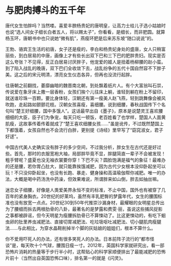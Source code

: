 # 与肥肉搏斗的五千年

唐代女生怕胖吗？当然喽。喜爱丰腴杨贵妃的唐明皇，让高力士给儿子选小姑娘时也说“选人间女子细长白者五人，将以赐太子”，你看看，是细长，而非肥圆。就算杨玉环，唐朝书中也只说她“微有肌”，燕瘦环肥是后来苏东坡“随口说说”的。 

王勃、骆宾王生活的初唐，女子还是瘦的，李白和杨贵妃身处的盛唐，女人只稍富丽些，到白居易的中唐，画像上才有些长出双下巴和三下巴的肥胖贵妇。现实是否这么夸张？不见得，反正白居易讨厌胖子，他宠爱的姬人是扭着杨柳腰的赵小蛮。到了陷入战乱的晚唐，双下巴们全收敛下去，战乱纷争的五代十国自然容不下胖子美。这之后的宋元明清，漂亮女生仪态各异，但再也没流行起胖。 

往唐朝之前翻找，萎靡幽暗的魏晋南北朝，到处飘着纸片人。有个大富翁叫石崇，传说爱在象牙床上撒一层香粉，女孩们挨个儿往床上躺，谁轻到躺在粉上不留印，就送谁珍珠一百颗。要比身体轻，汉朝还有第一瘦美人赵飞燕，轻到跳舞像会被风吹跑，走起路如颤颤花枝。汉朝女孩喜瘦，喜细腰。说到细腰，春秋战国传下个名句叫“楚王好细腰，国中多饿人”。这话最早出自《墨子》，原本是说楚灵王喜欢腰细细的大臣，臣子们为争宠，每天只吃一顿饭，老百姓看了也学样，楚国人人面黄肌瘦，这故事传着传着就成了“楚王喜欢细腰女孩……”虽是讹传，不过既然楚国上下都饿着，女孩自然也不会流行白胖，更别提《诗经》里早写了“窈窕淑女，君子好逑”。 

中国古代美人史确实没有胖子的多少空间，不过我分析，胖女生在古代还是好过些。首先，那时的衣服宽袍大袖，局部胖毕竟不显，胖腿简直一辈子不会被发现！粗手臂呢？盛夏也没无袖衣裳要你穿！下巴不尖？圆脸饱满是福气的象征！最难办的还是腰，若你胃凸肚大，就只能靠挨饿减肥，因为古代少女根本没仰卧起坐可以玩！不只没仰卧起坐，也没有长跑、暴走、健身操和高温瑜伽帮你减肥。唯一的办法，大概是喝中药汤洗中药澡，但效果难说，所谓胖来如山倒，胖去如抽丝嘛。 

迷恋女子细腰，好像是人类爱美界永恒不变的标准，不止中国，国外也有被穿了几百年的紧身胸衣。20世纪的好莱坞，虽然有丰乳肥臀的梦露年代，女生的腰围标准也没有放宽一点点。20世纪30到50年代推崇沙漏身材，最耀眼的女明星总传出为了腰细而拆去两根肋骨的八卦，最著名的是梦露和费雯·丽，虽说这些捕风捉影之事都被辟谣，但今天明星为瘦腰拆肋骨已不算悚动了。比这更悚动的，有吃下蛔虫卵的肚里养虫减肥法、直接切胃减肥法、吃垃圾呕吐减肥法、切小腿肌肉瘦腿法……与此相比，为穿水晶鞋削掉半个脚的灰姑娘的姐姐们，根本不算什么。 

你不爱用吓死人的办法，还有很多笑死人的办法。日本前阵子流行的“都市怪谈”是，每天吹十个气球，腰围日瘦一寸。2012年，英国科学家就研究出，看一部恐怖片消耗的热量等于步行半小时，这帮贴心的科学家顺便排出了最能减肥的恐怖片前十（当然出自英国恐怖口味），排名第一的就是《闪灵》。